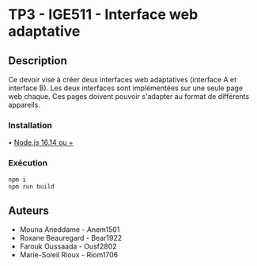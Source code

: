 # TP3 - IGE511 - Interface web adaptative

## Description
Ce devoir vise à créer deux interfaces web adaptatives (interface A et interface B). Les deux interfaces sont implémentées sur une seule page web chaque. Ces pages doivent pouvoir s'adapter au format de différents appareils.

### Installation
• [Node.js 16.14 ou +](https://nodejs.org/)

### Exécution
```
npm i
npm run build
```
## Auteurs

- Mouna Aneddame - Anem1501 
- Roxane Beauregard - Bear1922
- Farouk Oussaada - Ousf2802
- Marie-Soleil Rioux - Riom1706

